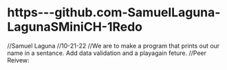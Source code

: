 # https---github.com-SamuelLaguna-LagunaSMiniCH-1Redo
//Samuel Laguna
//10-21-22
//We are to make a program that prints out our name in a sentance. Add data validation and a playagain feture.
//Peer Reivew:
